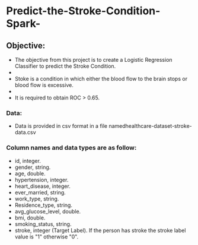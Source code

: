 # Predict-the-Stroke-Condition-Spark-

## Objective:
* The objective from this project is to create a Logistic Regression Classifier to predict the Stroke Condition.
* 
* Stoke is a condition in which either the blood flow to the brain stops or blood flow is excessive.
* 
* It is required to obtain ROC > 0.65.

### Data:
- Data is provided in csv format in a file namedhealthcare-dataset-stroke-data.csv

### Column names and data types are as follow:
- id, integer.
- gender, string.
- age, double.
- hypertension, integer.
- heart_disease, integer.
- ever_married, string.
- work_type, string.
- Residence_type, string.
- avg_glucose_level, double.
- bmi, double.
- smoking_status, string.
- stroke, integer (Target Label).
If the person has stroke the stroke label value is "1" otherwise "0".
